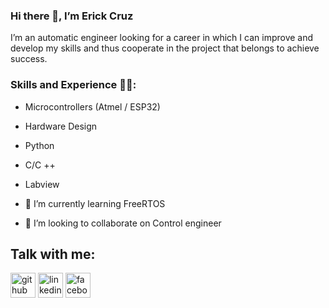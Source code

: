 ### Hi there 👋, I’m Erick Cruz
I’m an automatic engineer looking for a career in which I can improve and develop my skills and thus cooperate in the project that belongs to achieve success.

### Skills and Experience 👨‍💻: 
- Microcontrollers (Atmel / ESP32)
- Hardware Design
- Python 
- C/C ++
- Labview

- 🌱 I’m currently learning FreeRTOS 
- 👯 I’m looking to collaborate on Control engineer

## Talk with me:
[<img src='https://cdn.jsdelivr.net/npm/simple-icons@3.0.1/icons/github.svg' alt='github' height='40'>](https://github.com/ErickXHdez)     [<img src='https://cdn.jsdelivr.net/npm/simple-icons@3.0.1/icons/linkedin.svg' alt='linkedin' height='40'>](https://www.linkedin.com/in/ErickXHdez)     [<img src='https://cdn.jsdelivr.net/npm/simple-icons@3.0.1/icons/facebook.svg' alt='facebook' height='40'>](https://www.facebook.com/ErickCruz)  

